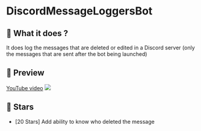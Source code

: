 # DiscordMessageLoggersBot

## 📜 What it does ?

It does log the messages that are deleted or edited in a Discord server (only the messages that are sent after the bot being launched)

## 🎥 Preview

[YouTube video](https://www.youtube.com/watch?v=13L5_kpWlNQ)
![](https://i.imgur.com/MBvwxLQ.png)

## 🌟 Stars

- [20 Stars] Add ability to know who deleted the message
